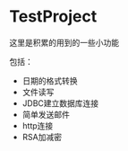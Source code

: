 TestProject
===========

这里是积累的用到的一些小功能

包括：

* 日期的格式转换
* 文件读写
* JDBC建立数据库连接
* 简单发送邮件
* http连接
* RSA加减密
